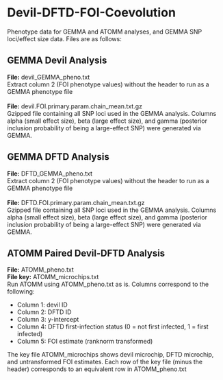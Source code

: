 # Devil-DFTD-FOI-Coevolution
Phenotype data for GEMMA and ATOMM analyses, and GEMMA SNP loci/effect size data. Files are as follows:

<h2>GEMMA Devil Analysis</h2>
<b>File:</b> devil_GEMMA_pheno.txt<br />
Extract column 2 (FOI phenotype values) without the header to run as a GEMMA phenotype file<br /><br />
<b>File:</b> devil.FOI.primary.param.chain_mean.txt.gz<br />
Gzipped file containing all SNP loci used in the GEMMA analysis. Columns alpha (small effect size), beta (large effect size), and gamma (posterior inclusion probability of being a large-effect SNP) were generated via GEMMA.


<h2>GEMMA DFTD Analysis</h2>
<b>File:</b> DFTD_GEMMA_pheno.txt<br />
Extract column 2 (FOI phenotype values) without the header to run as a GEMMA phenotype file<br /><br />
<b>File:</b> DFTD.FOI.primary.param.chain_mean.txt.gz<br />
Gzipped file containing all SNP loci used in the GEMMA analysis. Columns alpha (small effect size), beta (large effect size), and gamma (posterior inclusion probability of being a large-effect SNP) were generated via GEMMA.

<h2>ATOMM Paired Devil-DFTD Analysis</h2>
<b>File:</b> ATOMM_pheno.txt<br />
<b>File key:</b> ATOMM_microchips.txt<br />
Run ATOMM using ATOMM_pheno.txt as is. Columns correspond to the following:<br />
<ul>
<li>Column 1: devil ID</li>
<li>Column 2: DFTD ID</li>
<li>Column 3: y-intercept</li>
<li>Column 4: DFTD first-infection status (0 = not first infected, 1 = first infected)</li>
<li>Column 5: FOI estimate (ranknorm transformed)</li>
</ul>

The key file ATOMM_microchips shows devil microchip, DFTD microchip, and untransformed FOI estimates. Each row of the key file (minus the header) corresponds to an equivalent row in ATOMM_pheno.txt
